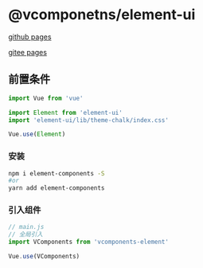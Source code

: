 # @vcomponetns/element-ui

[github pages](https://zehuichan.github.io/element-components/)

[gitee pages](https://zehuichan.gitee.io/element-components/)

## 前置条件
```js
import Vue from 'vue'

import Element from 'element-ui'
import 'element-ui/lib/theme-chalk/index.css'

Vue.use(Element)
```

### 安装
```sh
npm i element-components -S
#or
yarn add element-components
```

### 引入组件
```js
// main.js
// 全局引入
import VComponents from 'vcomponents-element'

Vue.use(VComponents)
```

